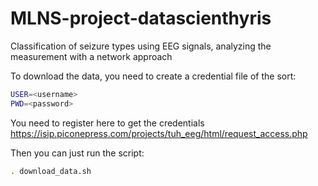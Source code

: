 # MLNS-project-datascienthyris
Classification of seizure types using EEG signals, analyzing the measurement with a network approach


To download the data, you need to create a credential file of the sort:

```sh
USER=<username>
PWD=<password>
```

You need to register here to get the credentials https://isip.piconepress.com/projects/tuh_eeg/html/request_access.php

Then you can just run the script:

```sh
. download_data.sh
```